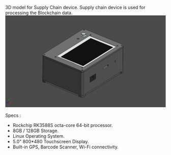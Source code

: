 3D model for Supply Chain device. Supply chain device is used for processing the Blockchain data.
![Screenshot 2023-10-26 112912](https://github.com/iqbalramadhan1102/3D-model/blob/main/supply-chain-device/supplychain-assy.png)

Specs :
- Rockchip RK3588S octa-core 64-bit processor.
- 8GB / 128GB Storage.
- Linux Operating System.
- 5.0" 800*480 Touchscreen Display.
- Built-in GPS, Barcode Scanner, Wi-Fi connectivity.
